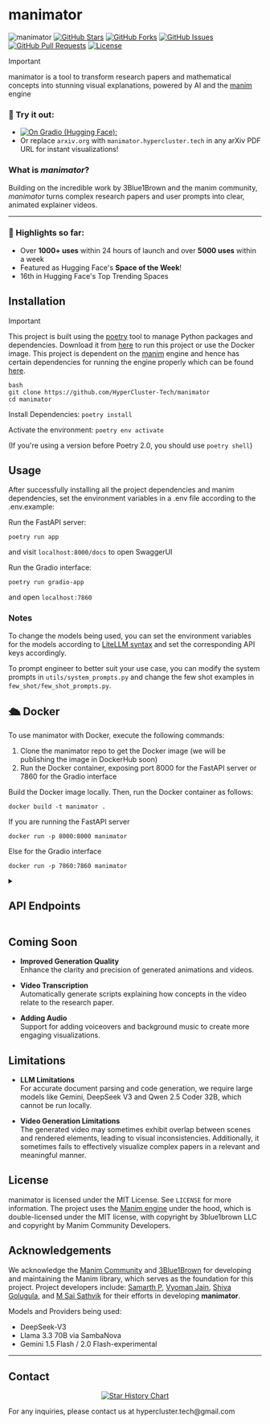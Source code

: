 # manimator

![manimator](https://www.hypercluster.tech/_next/image?url=%2Fmanimator.png&w=2048&q=75)
[![GitHub Stars](https://img.shields.io/github/stars/HyperCluster-Tech/manimator?style=social)](https://github.com/HyperCluster-Tech/manimator/stargazers)
[![GitHub Forks](https://img.shields.io/github/forks/HyperCluster-Tech/manimator?style=social)](https://github.com/HyperCluster-Tech/manimator/network/members)
[![GitHub Issues](https://img.shields.io/github/issues/HyperCluster-Tech/manimator)](https://github.com/HyperCluster-Tech/manimator/issues)
[![GitHub Pull Requests](https://img.shields.io/github/issues-pr/HyperCluster-Tech/manimator)](https://github.com/HyperCluster-Tech/manimator/pulls)
[![License](https://img.shields.io/github/license/HyperCluster-Tech/manimator)](https://github.com/HyperCluster-Tech/manimator/blob/main/LICENSE)

> [!IMPORTANT]
>
> manimator is a tool to transform research papers and mathematical concepts into stunning visual explanations, powered by AI and the [manim](https://github.com/ManimCommunity/manim) engine

### 🔗 Try it out:

- [![**On Gradio (Hugging Face):**](https://huggingface.co/datasets/huggingface/badges/raw/main/open-in-hf-spaces-md-dark.svg)](https://huggingface.co/spaces/HyperCluster/manimator)
- Or replace `arxiv.org` with `manimator.hypercluster.tech` in any arXiv PDF URL for instant visualizations!

### What is _manimator_?

Building on the incredible work by 3Blue1Brown and the manim community, _manimator_ turns complex research papers and user prompts into clear, animated explainer videos.

---

### 🌟 Highlights so far:

- Over **1000+ uses** within 24 hours of launch and over **5000 uses** within a week
- Featured as Hugging Face's **Space of the Week**!
- 16th in Hugging Face's Top Trending Spaces

## Installation

> [!IMPORTANT]
> This project is built using the [poetry](https://python-poetry.org/) tool to manage Python packages and dependencies. Download it from [here](https://python-poetry.org/docs/#installing-with-the-official-installer) to run this project or use the Docker image.
> This project is dependent on the [manim](https://github.com/ManimCommunity/manim) engine and hence has certain dependencies for running the engine properly which can be found [here](https://docs.manim.community/en/stable/installation.html).

```
bash
git clone https://github.com/HyperCluster-Tech/manimator
cd manimator
```

Install Dependencies:
`poetry install`

Activate the environment:
`poetry env activate`

(If you're using a version before Poetry 2.0, you should use `poetry shell`)

## Usage

After successfully installing all the project dependencies and manim dependencies, set the environment variables in a .env file according to the .env.example:

Run the FastAPI server:

```
poetry run app
```

and visit `localhost:8000/docs` to open SwaggerUI

Run the Gradio interface:

```
poetry run gradio-app
```

and open `localhost:7860`

### Notes

To change the models being used, you can set the environment variables for the models according to [LiteLLM syntax](https://docs.litellm.ai/docs/providers) and set the corresponding API keys accordingly.

To prompt engineer to better suit your use case, you can modify the system prompts in `utils/system_prompts.py` and change the few shot examples in `few_shot/few_shot_prompts.py`.

## 🛳️ Docker

To use manimator with Docker, execute the following commands:

1. Clone the manimator repo to get the Docker image (we will be publishing the image in DockerHub soon)
2. Run the Docker container, exposing port 8000 for the FastAPI server or 7860 for the Gradio interface

Build the Docker image locally. Then, run the Docker container as follows:

`docker build -t manimator .`

If you are running the FastAPI server

`docker run -p 8000:8000 manimator`

Else for the Gradio interface

`docker run -p 7860:7860 manimator`

<details>
<summary><h2>API Endpoints</h2></summary>

- [API Endpoints](#api-endpoints)
  - [Health Check](#health-check)
  - [PDF Processing](#pdf-processing)
    - [Generate PDF Scene](#generate-pdf-scene)
    - [Process ArXiv PDF](#process-arxiv-pdf)
  - [Scene Generation](#scene-generation)
    - [Generate Prompt Scene](#generate-prompt-scene)
  - [Animation Generation](#animation-generation)
    - [Generate Animation](#generate-animation)

### Health Check

#### Check API Health Status

Endpoint: `/health-check`  
Method: GET

Returns the health status of the API.

Response:

```json
{
  "status": "ok"
}
```

Curl command:

```bash
curl http://localhost:8000/health-check
```

### PDF Processing

#### Generate PDF Scene

Endpoint: `/generate-pdf-scene`  
Method: POST

Processes a PDF file and generates a scene description for animation.

Request:

- Content-Type: `multipart/form-data`
- Body: PDF file

Response:

```json
{
  "scene_description": "Generated scene description based on PDF content"
}
```

Curl command:

```bash
curl -X POST -F "file=@/path/to/file.pdf" http://localhost:8000/generate-pdf-scene
```

#### Process ArXiv PDF

Endpoint: `/pdf/{arxiv_id}`  
Method: GET

Downloads and processes an arXiv paper by ID to generate a scene description.

Parameters:

- `arxiv_id`: The arXiv paper identifier

Response:

```json
{
  "scene_description": "Generated scene description based on arXiv paper"
}
```

Curl command:

```bash
curl http://localhost:8000/pdf/2312.12345
```

### Scene Generation

#### Generate Prompt Scene

Endpoint: `/generate-prompt-scene`  
Method: POST

Generates a scene description from a text prompt.

Request:

- Content-Type: `application/json`
- Body:

```json
{
  "prompt": "Your scene description prompt"
}
```

Response:

```json
{
  "scene_description": "Generated scene description based on prompt"
}
```

Curl command:

```bash
curl -X POST \
     -H "Content-Type: application/json" \
     -d '{"prompt": "Explain how neural networks work"}' \
     http://localhost:8000/generate-prompt-scene
```

### Animation Generation

#### Generate Animation

Endpoint: `/generate-animation`  
Method: POST

Generates a Manim animation based on a text prompt.

Request:

- Content-Type: `application/json`
- Body:

```json
{
  "prompt": "Your animation prompt"
}
```

Response:

- Content-Type: `video/mp4`
- Body: Generated MP4 animation file

Curl command:

```bash
curl -X POST \
     -H "Content-Type: application/json" \
     -d '{"prompt": "Create an animation explaining quantum computing"}' \
     --output animation.mp4 \
     http://localhost:8000/generate-animation
```

### Error Handling

All endpoints follow consistent error handling:

- 400: Bad Request - Invalid input or missing required fields
- 500: Internal Server Error - Processing or generation failure

Error responses include a detail message:

```json
{
  "detail": "Error description"
}
```

### Notes

1. The API processes PDFs and generates animations using the Manim library
2. Scene descriptions are generated using Language Models (LLMs)
3. Animations are rendered using Manim with specific quality settings (-pql flag)
4. All generated files are handled in temporary directories and cleaned up automatically
5. PDF processing includes automatic compression for optimal performance

</details>

## Coming Soon

- **Improved Generation Quality**  
  Enhance the clarity and precision of generated animations and videos.

- **Video Transcription**  
  Automatically generate scripts explaining how concepts in the video relate to the research paper.

- **Adding Audio**  
  Support for adding voiceovers and background music to create more engaging visualizations.

## Limitations

- **LLM Limitations**  
  For accurate document parsing and code generation, we require large models like Gemini, DeepSeek V3 and Qwen 2.5 Coder 32B, which cannot be run locally.

- **Video Generation Limitations**  
  The generated video may sometimes exhibit overlap between scenes and rendered elements, leading to visual inconsistencies. Additionally, it sometimes fails to effectively visualize complex papers in a relevant and meaningful manner.

## License

manimator is licensed under the MIT License. See `LICENSE` for more information.
The project uses the [Manim engine](https://github.com/ManimCommunity/manim) under the hood, which is double-licensed under the MIT license, with copyright by 3blue1brown LLC and copyright by Manim Community Developers.

## Acknowledgements

We acknowledge the [Manim Community](https://www.manim.community/) and [3Blue1Brown](https://github.com/3b1b/manim) for developing and maintaining the Manim library, which serves as the foundation for this project. Project developers include: [Samarth P](https://github.com/samarth777), [Vyoman Jain](https://github.com/VyoJ), [Shiva Golugula](https://github.com/Shiva4113), and [M Sai Sathvik](https://github.com/User-LazySloth) for their efforts in developing **manimator**.  

Models and Providers being used:

- DeepSeek-V3
- Llama 3.3 70B via SambaNova
- Gemini 1.5 Flash / 2.0 Flash-experimental

---

## Contact

<p align="center">
  <a href="https://www.hypercluster.tech/">
    <img src="https://api.star-history.com/svg?repos=HyperCluster-Tech/manimator&type=Date" alt="Star History Chart">
  </a>
</p>
For any inquiries, please contact us at hypercluster.tech@gmail.com
